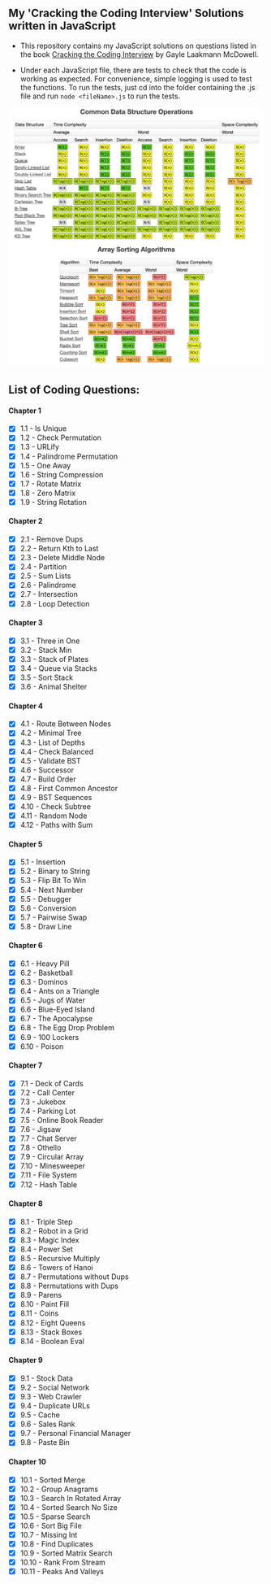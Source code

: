 ## My 'Cracking the Coding Interview' Solutions written in JavaScript  

- This repository contains my JavaScript solutions on questions listed in the book [Cracking the Coding Interview](https://www.amazon.com/Cracking-Coding-Interview-Programming-Questions/dp/0984782850) by Gayle Laakmann McDowell.

- Under each JavaScript file, there are tests to check that the code is working as expected. For convenience, simple logging is used to test the functions. To run the tests, just cd into the folder containing the .js file and run `node <fileName>.js` to run the tests.  


![](BigO/ds_operations_bigO.jpg)  
![](BigO/array_sorting_bigO.jpg)  

## List of Coding Questions:

#### Chapter 1 
- [x] 1.1 - Is Unique
- [x] 1.2 - Check Permutation
- [x] 1.3 - URLify
- [x] 1.4 - Palindrome Permutation
- [x] 1.5 - One Away
- [x] 1.6 - String Compression
- [x] 1.7 - Rotate Matrix
- [x] 1.8 - Zero Matrix
- [x] 1.9 - String Rotation 

#### Chapter 2 
- [x] 2.1 - Remove Dups
- [x] 2.2 - Return Kth to Last
- [x] 2.3 - Delete Middle Node
- [x] 2.4 - Partition
- [x] 2.5 - Sum Lists
- [x] 2.6 - Palindrome
- [x] 2.7 - Intersection
- [x] 2.8 - Loop Detection

#### Chapter 3 
- [x] 3.1 - Three in One
- [x] 3.2 - Stack Min
- [x] 3.3 - Stack of Plates
- [x] 3.4 - Queue via Stacks
- [x] 3.5 - Sort Stack
- [x] 3.6 - Animal Shelter

#### Chapter 4
- [x] 4.1 - Route Between Nodes
- [x] 4.2 - Minimal Tree
- [x] 4.3 - List of Depths
- [x] 4.4 - Check Balanced
- [x] 4.5 - Validate BST
- [x] 4.6 - Successor
- [x] 4.7 - Build Order
- [x] 4.8 - First Common Ancestor
- [x] 4.9 - BST Sequences
- [x] 4.10 - Check Subtree
- [x] 4.11 - Random Node
- [x] 4.12 - Paths with Sum

#### Chapter 5
- [x] 5.1 - Insertion
- [x] 5.2 - Binary to String
- [x] 5.3 - Flip Bit To Win
- [x] 5.4 - Next Number
- [x] 5.5 - Debugger
- [x] 5.6 - Conversion
- [x] 5.7 - Pairwise Swap
- [x] 5.8 - Draw Line

#### Chapter 6
- [x] 6.1 - Heavy Pill
- [x] 6.2 - Basketball
- [x] 6.3 - Dominos
- [x] 6.4 - Ants on a Triangle
- [x] 6.5 - Jugs of Water
- [x] 6.6 - Blue-Eyed Island
- [x] 6.7 - The Apocalypse
- [x] 6.8 - The Egg Drop Problem
- [x] 6.9 - 100 Lockers
- [x] 6.10 - Poison

#### Chapter 7
- [x] 7.1 - Deck of Cards
- [x] 7.2 - Call Center
- [x] 7.3 - Jukebox
- [x] 7.4 - Parking Lot
- [x] 7.5 - Online Book Reader
- [x] 7.6 - Jigsaw
- [x] 7.7 - Chat Server
- [x] 7.8 - Othello
- [x] 7.9 - Circular Array
- [x] 7.10 - Minesweeper
- [x] 7.11 - File System
- [x] 7.12 - Hash Table

#### Chapter 8
- [x] 8.1 - Triple Step
- [x] 8.2 - Robot in a Grid
- [x] 8.3 - Magic Index
- [x] 8.4 - Power Set
- [x] 8.5 - Recursive Multiply
- [x] 8.6 - Towers of Hanoi
- [x] 8.7 - Permutations without Dups
- [x] 8.8 - Permutations with Dups
- [x] 8.9 - Parens
- [x] 8.10 - Paint Fill
- [x] 8.11 - Coins
- [x] 8.12 - Eight Queens
- [x] 8.13 - Stack Boxes
- [x] 8.14 - Boolean Eval

#### Chapter 9
- [x] 9.1 - Stock Data
- [x] 9.2 - Social Network
- [x] 9.3 - Web Crawler
- [x] 9.4 - Duplicate URLs
- [x] 9.5 - Cache
- [x] 9.6 - Sales Rank
- [x] 9.7 - Personal Financial Manager
- [x] 9.8 - Paste Bin

#### Chapter 10
- [x] 10.1 - Sorted Merge
- [x] 10.2 - Group Anagrams
- [x] 10.3 - Search In Rotated Array
- [x] 10.4 - Sorted Search No Size
- [x] 10.5 - Sparse Search
- [x] 10.6 - Sort Big File
- [x] 10.7 - Missing Int
- [x] 10.8 - Find Duplicates
- [x] 10.9 - Sorted Matrix Search
- [x] 10.10 - Rank From Stream
- [x] 10.11 - Peaks And Valleys
